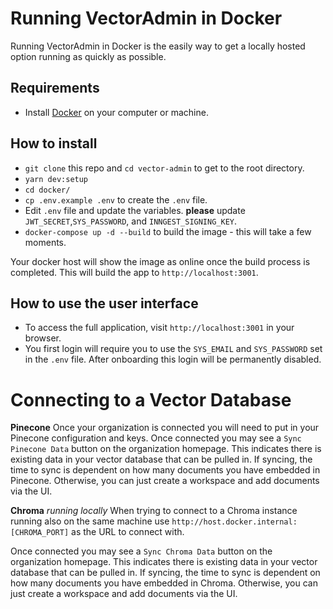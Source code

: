 # Running VectorAdmin in Docker

Running VectorAdmin in Docker is the easily way to get a locally hosted option running as quickly as possible.


## Requirements
- Install [Docker](https://www.docker.com/) on your computer or machine.

## How to install
- `git clone` this repo and `cd vector-admin` to get to the root directory.
- `yarn dev:setup`
- `cd docker/`
- `cp .env.example .env` to create the `.env` file.
- Edit `.env` file and update the variables. **please** update `JWT_SECRET`,`SYS_PASSWORD`, and `INNGEST_SIGNING_KEY`.
- `docker-compose up -d --build` to build the image - this will take a few moments.

Your docker host will show the image as online once the build process is completed. This will build the app to `http://localhost:3001`.


## How to use the user interface
- To access the full application, visit `http://localhost:3001` in your browser.
- You first login will require you to use the `SYS_EMAIL` and `SYS_PASSWORD` set in the `.env` file. After onboarding this login will be permanently disabled.


# Connecting to a Vector Database

**Pinecone**
Once your organization is connected you will need to put in your Pinecone configuration and keys. Once connected you may see a `Sync Pinecone Data` button on the organization homepage. This indicates there is existing data in your vector database that can be pulled in. If syncing, the time to sync is dependent on how many documents you have embedded in Pinecone. Otherwise, you can just create a workspace and add documents via the UI.

**Chroma** _running locally_
When trying to connect to a Chroma instance running also on the same machine use `http://host.docker.internal:[CHROMA_PORT]` as the URL to connect with.

Once connected you may see a `Sync Chroma Data` button on the organization homepage. This indicates there is existing data in your vector database that can be pulled in. If syncing, the time to sync is dependent on how many documents you have embedded in Chroma. Otherwise, you can just create a workspace and add documents via the UI.
